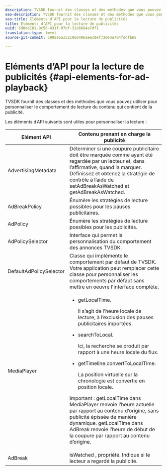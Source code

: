 ```yaml
---
description: TVSDK fournit des classes et des méthodes que vous pouvez utiliser pour personnaliser le comportement de lecture du contenu qui contient de la publicité.
seo-description: TVSDK fournit des classes et des méthodes que vous pouvez utiliser pour personnaliser le comportement de lecture du contenu qui contient de la publicité.
seo-title: Eléments d’API pour la lecture de publicités
title: Eléments d’API pour la lecture de publicités
uuid: 6d0ab181-9c50-431f-97bf-32e6684a7df1
translation-type: tm+mt
source-git-commit: 5908e5a3521966496aeec0ef730e4a704fddfb68

---
```



# Eléments d’API pour la lecture de publicités {#api-elements-for-ad-playback}

TVSDK fournit des classes et des méthodes que vous pouvez utiliser pour personnaliser le comportement de lecture du contenu qui contient de la publicité.

Les éléments d’API suivants sont utiles pour personnaliser la lecture :

<table id="table_B07E373B9D2B425AB36466B1D42411AD"> 
 <thead> 
  <tr> 
   <th colname="col1" class="entry"> Elément API </th> 
   <th colname="col2" class="entry"> Contenu prenant en charge la publicité </th> 
  </tr> 
 </thead>
 <tbody> 
  <tr> 
   <td colname="col1"><span class="codeph"> AdvertisingMetadata</span> </td> 
   <td colname="col2">Déterminer si une coupure publicitaire doit être marquée comme ayant été regardée par un lecteur et, dans l’affirmative, quand la marquer. Définissez et obtenez la stratégie de contrôle à l’aide de <span class="codeph"> setAdBreakAsWatched</span> et <span class="codeph"> getAdBreakAsWatched</span>. </td> 
  </tr> 
  <tr> 
   <td colname="col1"><span class="codeph"> AdBreakPolicy</span> </td> 
   <td colname="col2"> Énumère les stratégies de lecture possibles pour les pauses publicitaires. </td> 
  </tr> 
  <tr> 
   <td colname="col1"><span class="codeph"> AdPolicy</span> </td> 
   <td colname="col2"> Énumère les stratégies de lecture possibles pour les publicités. </td> 
  </tr> 
  <tr> 
   <td colname="col1"><span class="codeph"> AdPolicySelector</span> </td> 
   <td colname="col2"> Interface qui permet la personnalisation du comportement des annonces TVSDK. </td> 
  </tr> 
  <tr> 
   <td colname="col1"><span class="codeph"> DefaultAdPolicySelector</span> </td> 
   <td colname="col2"> Classe qui implémente le comportement par défaut de TVSDK. Votre application peut remplacer cette classe pour personnaliser les comportements par défaut sans mettre en oeuvre l'interface complète. </td> 
  </tr> 
  <tr> 
   <td colname="col1"><span class="codeph"> MediaPlayer</span> </td> 
   <td colname="col2"> 
    <ul id="ul_37700A741403448A8760FDDA68B099AA"> 
     <li id="li_B465170D449E49489C5924572BEEB4A5"><span class="codeph"> getLocalTime</span>. <p>Il s’agit de l’heure locale de lecture, à l’exclusion des pauses publicitaires importées. </p> </li> 
     <li id="li_D9D68CF428904BB2B84E1BCE828A90DC"><span class="codeph"> searchToLocal</span>. <p>Ici, la recherche se produit par rapport à une heure locale du flux. </p> </li> 
     <li id="li_9DBCA75537DC4824AA66B53A3FA28812"><span class="codeph"> getTimeline.convertToLocalTime</span>. <p>La position virtuelle sur la chronologie est convertie en position locale. </p> </li> 
    </ul> <p>Important :  <span class="codeph"> getLocalTime</span> dans <span class="codeph"> MediaPlayer</span> renvoie l’heure actuelle par rapport au contenu d’origine, sans publicité épissée de manière dynamique. <span class="codeph"> getLocalTime</span> dans <span class="codeph"> AdBreak</span> renvoie l’heure de début de la coupure par rapport au contenu d’origine. </p> </td> 
  </tr> 
  <tr> 
   <td colname="col1"><span class="codeph"> AdBreak</span> </td> 
   <td colname="col2"><span class="codeph"> isWatched</span> , propriété. Indique si le lecteur a regardé la publicité. </td> 
  </tr> 
 </tbody> 
</table>


